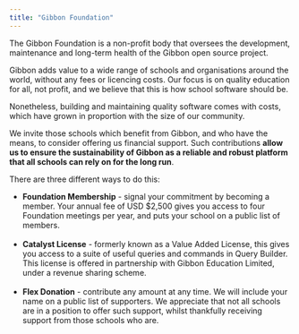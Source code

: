 ```yaml
---
title: "Gibbon Foundation"
---
```

The Gibbon Foundation is a non-profit body that oversees the development, maintenance and long-term health of the Gibbon open source project.

Gibbon adds value to a wide range of schools and organisations around the world, without any fees or licencing costs. Our focus is on quality education for all, not profit, and we believe that this is how school software should be.

Nonetheless, building and maintaining quality software comes with costs, which have grown in proportion with the size of our community.

We invite those schools which benefit from Gibbon, and who have the means, to consider offering us financial support. Such contributions <strong>allow us to ensure the sustainability of Gibbon as a reliable and robust platform that all schools can rely on for the long run</strong>. 

There are three different ways to do this:

- <strong>Foundation Membership</strong> - signal your commitment by becoming a member. Your annual fee of USD $2,500 gives you access to four Foundation meetings per year, and puts your school on a public list of members.
<br><br>
- <strong>Catalyst License</strong> - formerly known as a Value Added License, this gives you access to a suite of useful queries and commands in Query Builder. This license is offered in partnership with Gibbon Education Limited, under a revenue sharing scheme.
<br><br>
- <strong>Flex Donation</strong> - contribute any amount at any time. We will include your name on a public list of supporters.
We appreciate that not all schools are in a position to offer such support, whilst thankfully receiving support from those schools who are.
